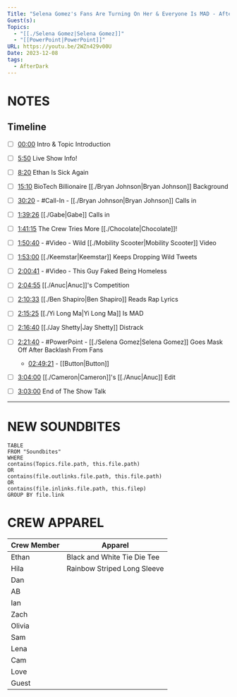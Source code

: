 ```yaml
---
Title: "Selena Gomez's Fans Are Turning On Her & Everyone Is MAD - After Dark #130"
Guest(s): 
Topics:
  - "[[./Selena Gomez|Selena Gomez]]"
  - "[[PowerPoint|PowerPoint]]"
URL: https://youtu.be/2WZn429v00U
Date: 2023-12-08
tags:
  - AfterDark
---
```

# NOTES

## Timeline
- [ ] [00:00](https://www.youtube.com/watch?v=2WZn429v00U&t=0s) Intro & Topic Introduction
- [ ] [5:50](https://www.youtube.com/watch?v=2WZn429v00U&t=350s) Live Show Info!
- [ ] [8:20](https://www.youtube.com/watch?v=2WZn429v00U&t=500s) Ethan Is Sick Again
- [ ] [15:10](https://www.youtube.com/watch?v=2WZn429v00U&t=910s) BioTech Billionaire [[./Bryan Johnson|Bryan Johnson]] Background
- [ ] [30:20](https://www.youtube.com/watch?v=2WZn429v00U&t=1820s) - #Call-In - [[./Bryan Johnson|Bryan Johnson]] Calls in
- [ ] [1:39:26](https://www.youtube.com/watch?v=2WZn429v00U&t=5966s) [[./Gabe|Gabe]] Calls in
- [ ] [1:41:15](https://www.youtube.com/watch?v=2WZn429v00U&t=6075s) The Crew Tries More [[./Chocolate|Chocolate]]!
- [ ] [1:50:40](https://www.youtube.com/watch?v=2WZn429v00U&t=6640s) - #Video - Wild [[./Mobility Scooter|Mobility Scooter]] Video
- [ ] [1:53:00](https://www.youtube.com/watch?v=2WZn429v00U&t=6780s) [[./Keemstar|Keemstar]] Keeps Dropping Wild Tweets
- [ ] [2:00:41](https://www.youtube.com/watch?v=2WZn429v00U&t=7241s) - #Video - This Guy Faked Being Homeless
- [ ] [2:04:55](https://www.youtube.com/watch?v=2WZn429v00U&t=7495s) [[./Anuc|Anuc]]'s Competition
- [ ] [2:10:33](https://www.youtube.com/watch?v=2WZn429v00U&t=7833s) [[./Ben Shapiro|Ben Shapiro]] Reads Rap Lyrics 
- [ ] [2:15:25](https://www.youtube.com/watch?v=2WZn429v00U&t=8125s) [[./Yi Long Ma|Yi Long Ma]] Is MAD
- [ ] [2:16:40](https://www.youtube.com/watch?v=2WZn429v00U&t=8200s) [[./Jay Shetty|Jay Shetty]] Distrack
- [ ] [2:21:40](https://www.youtube.com/watch?v=2WZn429v00U&t=8500s) - #PowerPoint - [[./Selena Gomez|Selena Gomez]] Goes Mask Off After Backlash From Fans
	- [02:49:21](https://youtu.be/2WZn429v00U?t=10161) - [[Button|Button]]
- [ ] [3:04:00](https://www.youtube.com/watch?v=2WZn429v00U&t=11040s) [[./Cameron|Cameron]]'s [[./Anuc|Anuc]] Edit
- [ ] [3:03:00](https://www.youtube.com/watch?v=2WZn429v00U&t=10980s) End of The Show Talk


___
# NEW SOUNDBITES
``` dataview
TABLE
FROM "Soundbites"
WHERE 
contains(Topics.file.path, this.file.path) 
OR 
contains(file.outlinks.file.path, this.file.path)
OR
contains(file.inlinks.file.path, this.filep)
GROUP BY file.link
```

# CREW APPAREL
| Crew Member | Apparel |
| ----------- | ------- |
| Ethan       | Black and White Tie Die Tee        |
| Hila        | Rainbow Striped Long Sleeve        |
| Dan         |         |
| AB          |         |
| Ian         |         |
| Zach        |         |
| Olivia      |         |
| Sam         |         |
| Lena        |         |
| Cam         |         |
| Love        |         |
| Guest       |         |
